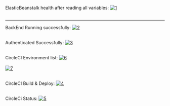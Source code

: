 ElasticBeanstalk health after reading all variables:
<a href="https://postimg.cc/VJXCdBKw" target="_blank"><img src="https://i.postimg.cc/Sxv71g8n/1.png" alt="1"/></a><br/><br/>

----

BackEnd Running successfully:
<a href="https://postimg.cc/FfmJcd6L" target="_blank"><img src="https://i.postimg.cc/pd5QwKYq/2.png" alt="2"/></a><br/><br/>

Authenticated Successfully:
<a href="https://postimg.cc/cKmtc1q5" target="_blank"><img src="https://i.postimg.cc/RFr14qg9/3.png" alt="3"/></a><br/><br/>

CircleCI Environment list:
<a href="https://postimg.cc/Q9d9YLhN" target="_blank"><img src="https://i.postimg.cc/j5zH5K1f/6.png" alt="6"/></a><br/><br/>
<a href="https://postimg.cc/WFYDQ91G" target="_blank"><img src="https://i.postimg.cc/wMghRZKG/7.png" alt="7"/></a><br/><br/>

CircleCI Build & Deploy:
<a href="https://postimg.cc/wRttHh1S" target="_blank"><img src="https://i.postimg.cc/2yGnQGr8/4.png" alt="4"/></a><br/><br/>

CircleCi Status:
<a href="https://postimg.cc/NLL21wdp" target="_blank"><img src="https://i.postimg.cc/gcHybz8F/5.png" alt="5"/></a><br/><br/>





